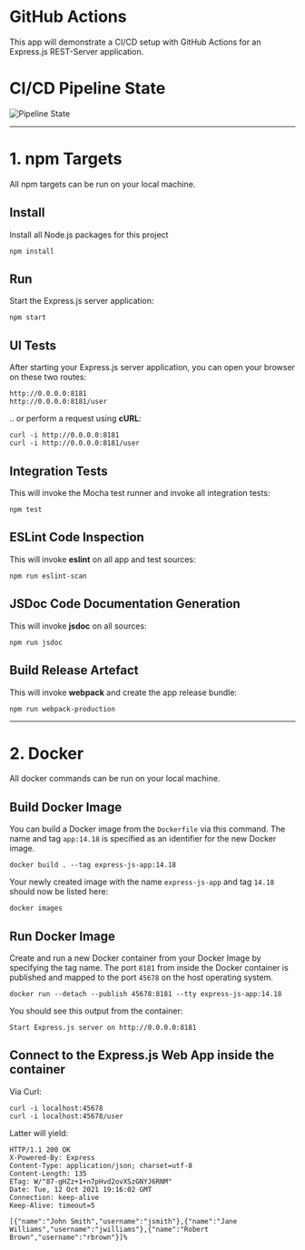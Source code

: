 # GitHub Actions
This app will demonstrate a CI/CD setup with GitHub Actions for an Express.js REST-Server application.

# CI/CD Pipeline State
![Pipeline State](https://github.com/christopherstock/GitHubActionsWorkshop/actions/workflows/node.js.yml/badge.svg)

___

# 1. npm Targets

All npm targets can be run on your local machine.

## Install
Install all Node.js packages for this project
```
npm install
```

## Run
Start the Express.js server application:
```
npm start
```

## UI Tests
After starting your Express.js server application, you can open your browser on these two routes:
```
http://0.0.0.0:8181
http://0.0.0.0:8181/user
```

.. or perform a request using **cURL**:
```
curl -i http://0.0.0.0:8181
curl -i http://0.0.0.0:8181/user
```

## Integration Tests
This will invoke the Mocha test runner and invoke all integration tests:
```
npm test
```

## ESLint Code Inspection
This will invoke **eslint** on all app and test sources:
```
npm run eslint-scan
```

## JSDoc Code Documentation Generation
This will invoke **jsdoc** on all sources:
```
npm run jsdoc
```

## Build Release Artefact
This will invoke **webpack** and create the app release bundle:
```
npm run webpack-production
```
___

# 2. Docker

All docker commands can be run on your local machine.

## Build Docker Image
You can build a Docker image from the `Dockerfile` via this command.
The name and tag `app:14.18` is specified as an identifier for the new Docker image.
```
docker build . --tag express-js-app:14.18
```
Your newly created image with the name `express-js-app` and tag `14.18` should now be listed here:
```
docker images
```

## Run Docker Image    
Create and run a new Docker container from your Docker Image by specifying the tag name.
The port `8181` from inside the Docker container is published and mapped to the port `45678` on the host operating system.
```
docker run --detach --publish 45678:8181 --tty express-js-app:14.18
```

You should see this output from the container:
```
Start Express.js server on http://0.0.0.0:8181
```

## Connect to the Express.js Web App inside the container
Via Curl:
```
curl -i localhost:45678
curl -i localhost:45678/user
```
Latter will yield:
```
HTTP/1.1 200 OK
X-Powered-By: Express
Content-Type: application/json; charset=utf-8
Content-Length: 135
ETag: W/"87-gHZz+1+n7pHvd2ovXSzGNYJ6RNM"
Date: Tue, 12 Oct 2021 19:16:02 GMT
Connection: keep-alive
Keep-Alive: timeout=5

[{"name":"John Smith","username":"jsmith"},{"name":"Jane Williams","username":"jwilliams"},{"name":"Robert Brown","username":"rbrown"}]%                                                                  
```

